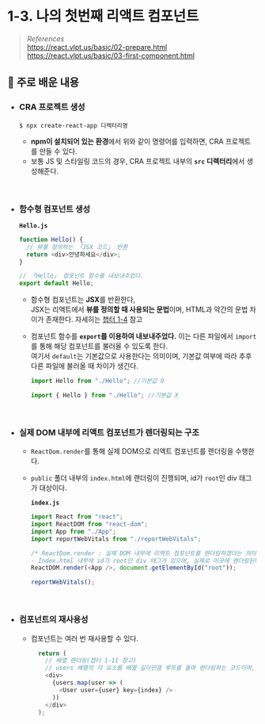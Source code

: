 # 1-3. 나의 첫번째 리액트 컴포넌트

> _References_<br> https://react.vlpt.us/basic/02-prepare.html <br> https://react.vlpt.us/basic/03-first-component.html

## 📕 주로 배운 내용

- ### CRA 프로젝트 생성

  ```
  $ npx create-react-app 디렉터리명
  ```

  - **npm이 설치되어 있는 환경**에서 위와 같이 명령어를 입력하면, CRA 프로젝트를 만들 수 있다.
  - 보통 JS 및 스타일링 코드의 경우, CRA 프로젝트 내부의 **`src` 디렉터리**에서 생성해준다.

<br>

- ### 함수형 컴포넌트 생성

  **`Hello.js`**

  ```javascript
  function Hello() {
    // 뷰를 정의하는 「JSX 코드」 반환
    return <div>안녕하세요</div>;
  }

  // 「Hello」 컴포넌트 함수를 내보내주었다.
  export default Hello;
  ```

  - 함수형 컴포넌트는 **JSX**를 반환한다,<br>
    JSX는 리액트에서 **뷰를 정의할 때 사용되는 문법**이며, HTML과 약간의 문법 차이가 존재한다. 자세히는 <a href="">챕터 1-4</a> 참고
  - 컴포넌트 함수를 **`export`를 이용하여 내보내주었다.** 이는 다른 파일에서 `import`를 통해 해당 컴포넌트를 불러올 수 있도록 한다.<br>
    여기서 `default`는 기본값으로 사용한다는 의미이며, 기본값 여부에 따라 추후 다른 파일에 불러올 때 차이가 생긴다.

    ```javascript
    import Hello from "./Hello"; //기본값 O
    ```

    ```javascript
    import { Hello } from "./Hello"; //기본값 X
    ```

<br>

- ### 실제 DOM 내부에 리액트 컴포넌트가 렌더링되는 구조

  - `ReactDom.render`를 통해 실제 DOM으로 리액트 컴포넌트를 렌더링을 수행한다.
  - `public` 폴더 내부의 `index.html`에 랜더링이 진행되며, id가 `root`인 div 태그가 대상이다.

    **`index.js`**

    ```javascript
    import React from "react";
    import ReactDOM from "react-dom";
    import App from "./App";
    import reportWebVitals from "./reportWebVitals";

    /* ReactDom.render : 실제 DOM 내부에 리액트 컴포넌트를 렌더링하겠다는 의미
    - Index.html 내부에 id가 root인 div 태그가 있으며, 실제로 이곳에 렌더링된다. */
    ReactDOM.render(<App />, document.getElementById("root"));

    reportWebVitals();
    ```

<br>

- ### 컴포넌트의 재사용성

  - 컴포넌트는 여러 번 재사용할 수 있다.

    ```javascript
      return (
        // 배열 렌더링(챕터 1-11 참고)
        // users 배열의 각 요소를 배열 길이만큼 루프를 돌며 렌더링하는 코드이며, 「User」 컴포넌트의 반복이 이루어진다.
        <div>
          {users.map(user => (
            <User user={user} key={index} />
          ))
        </div>
      );
    ```
